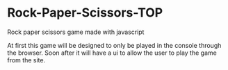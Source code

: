 # Rock-Paper-Scissors-TOP
Rock paper scissors game made with javascript

At first this game will be designed to only be played in the console through the browser. Soon after it will have a ui to allow the user to play the game from the site.

